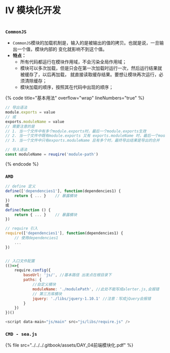 # IV 模块化开发

<figure><img src="https://pic1.zhimg.com/80/v2-ac1cc476379c858ef58a965839cdb7ab_720w.webp?source=1940ef5c" alt=""><figcaption></figcaption></figure>

### `CommonJS`

* `CommonJS`模块的加载机制是，输⼊的是被输出的值的拷⻉。也就是说，⼀旦输出⼀个值，模块内部的 变化就影响不到这个值。
* **特点：**
  * 所有代码都运⾏在模块作⽤域，不会污染全局作⽤域；&#x20;
  * 模块可以多次加载，但是只会在第⼀次加载时运⾏⼀次，然后运⾏结果就被缓存了，以后再加载， 就直接读取缓存结果。要想让模块再次运⾏，必须清除缓存；
  * 模块加载的顺序，按照其在代码中出现的顺序；

{% code title="基本用法" overflow="wrap" lineNumbers="true" %}
```javascript
// 导出语法
module.exports = value
// 或
exports.moduleName = value
// 需要注意的是
// 1. 当一个文件中有多个module.exports时，最后一个module.exports生效
// 2. 当一个文件中既有module.exports 又有 exports.moduleName 时，最后一个module.exports生效
// 3. 当一个文件中只有exports.moduleName 且有多个时，最终导出结果是导出的合并

// 导入语法
const moduleName = reuqire('module-path')
```
{% endcode %}

### `AMD`

```javascript
// define 定义
define(['dependencies1'], function(dependencies1) {
    return { ... }    // 暴露模块
})
或
define(function () {
    return { ... }    // 暴露模块
})

// require 引入
require(['dependencies1'], function(dependencies1) {
    // 使用dependencies1
    ...
})


// 入口文件配置
(()=>{
    require.config({
        baseUrl: 'js/', //基本路径 出发点在根⽬录下
        paths: {
            //⾃定义模块
            moduleName: './modulePath', //此处不能写成alerter.js,会报错
            // 第三⽅库模块
            jquery: './libs/jquery-1.10.1' //注意：写成jQuery会报错
        }
    })
})()

<script data-main="js/main" src="js/libs/require.js" />
```

### `CMD - sea.js`





{% file src="../../../.gitbook/assets/DAY_04前端模块化.pdf" %}
